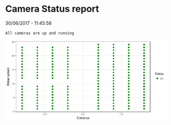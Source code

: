 Camera Status report
================
30/06/2017 - 11:45:58

    All cameras are up and running

![](camreport_files/figure-markdown_github/unnamed-chunk-2-1.png)
